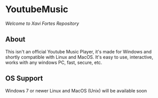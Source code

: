 # YoutubeMusic

_Welcome to Xavi Fortes Repository_


## About


This isn't an official Youtube Music Player, it's made for Windows and shortly compatible with Linux and MacOS. It's easy to use, interactive, works with any windows PC, fast, secure, etc.

## OS Support
Windows 7 or newer
Linux and MacOS (Unix) will be available soon
